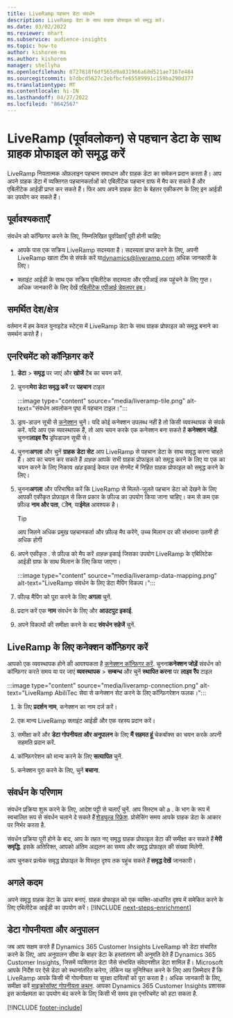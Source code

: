 ```yaml
---
title: LiveRamp पहचान डेटा संवर्धन
description: LiveRamp डेटा के साथ ग्राहक प्रोफाइल को समृद्ध करें।
ms.date: 03/02/2022
ms.reviewer: mhart
ms.subservice: audience-insights
ms.topic: how-to
author: kishorem-ms
ms.author: kishorem
manager: shellyha
ms.openlocfilehash: 0727818f6df565d9a031966a68d521ae7167e484
ms.sourcegitcommit: b7dbcd5627c2ebfbcfe65589991c159ba290d377
ms.translationtype: MT
ms.contentlocale: hi-IN
ms.lasthandoff: 04/27/2022
ms.locfileid: "8642567"
---
```

# <a name="enrich-customer-profiles-with-identity-data-from-liveramp-preview"></a>LiveRamp (पूर्वावलोकन) से पहचान डेटा के साथ ग्राहक प्रोफाइल को समृद्ध करें 

LiveRamp नियतात्मक ऑफ़लाइन पहचान समाधान और ग्राहक डेटा का समेकन प्रदान करता है। आप अपने ग्राहक डेटा में व्यक्तिगत पहचानकर्ताओं को एबिलीटेक पहचान ग्राफ में मैप कर सकते हैं और एबिलीटेक आईडी प्राप्त कर सकते हैं। फिर आप अपने ग्राहक डेटा के बेहतर एकीकरण के लिए इन आईडी का उपयोग कर सकते हैं। 

## <a name="prerequisites"></a>पूर्वावश्यकताएँ 

संवर्धन को कॉन्फ़िगर करने के लिए, निम्नलिखित पूर्वापेक्षाएँ पूरी होनी चाहिए: 

- आपके पास एक सक्रिय LiveRamp सदस्यता है। सदस्यता प्राप्त करने के लिए, अपनी LiveRamp खाता टीम से संपर्क करें या[dynamics@liveramp.com](mailto:dynamics@liveramp.com) अधिक जानकारी के लिए।   

- क्लाइंट आईडी के साथ एक सक्रिय एबिलीटेक सदस्यता और एपीआई तक पहुंचने के लिए गुप्त। अधिक जानकारी के लिए देखें [एबिलीटेक एपीआई डेवलपर हब।](https://developers.liveramp.com/abilitec-api/) 

## <a name="supported-countriesregions"></a>समर्थित देश/क्षेत्र 

वर्तमान में हम केवल युनाइटेड स्टेट्स में LiveRamp डेटा के साथ ग्राहक प्रोफाइल को समृद्ध बनाने का समर्थन करते हैं। 

## <a name="configure-the-enrichment"></a>एनरिचमेंट को कॉन्फ़िगर करें 

1. **डेटा** > **समृद्ध** पर जाएं और **खोजें** टैब का चयन करें. 

1. चुनना**मेरा डेटा समृद्ध करें** पर **पहचान** टाइल 

   :::image type="content" source="media/liveramp-tile.png" alt-text="संवर्धन अवलोकन पृष्ठ में पहचान टाइल।":::

1. ड्राप-डाउन सूची से [कनेक्शन](connections.md) चुनें। यदि कोई कनेक्शन उपलब्ध नहीं है तो किसी व्यवस्थापक से संपर्क करें. यदि आप एक व्यवस्थापक हैं, तो आप चयन करके एक कनेक्शन बना सकते हैं **कनेक्शन जोड़ें**. चुनना**लाइव रैंप** ड्रॉपडाउन सूची से। 

1. चुनना**अगला** और चुनें **ग्राहक डेटा सेट** आप LiveRamp से पहचान डेटा के साथ समृद्ध करना चाहते हैं। आप का चयन कर सकते हैं *ग्राहक* आपके सभी ग्राहक प्रोफाइल को समृद्ध करने के लिए या एक का चयन करने के लिए निकाय *खंड* इकाई केवल उस सेगमेंट में निहित ग्राहक प्रोफाइल को समृद्ध करने के लिए। 

1. चुनना**अगला** और परिभाषित करें कि LiveRamp से मिलते-जुलते पहचान डेटा को देखने के लिए आपकी एकीकृत प्रोफ़ाइल से किस प्रकार के फ़ील्ड का उपयोग किया जाना चाहिए। कम से कम एक फ़ील्ड **नाम और पता**, **ोन**, या**ईमेल** आवश्यक है। 

   > [!TIP]
   > आप जितने अधिक प्रमुख पहचानकर्ता और फ़ील्ड मैप करेंगे, उच्च मिलान दर की संभावना उतनी ही अधिक होगी 

1. अपने एकीकृत . से फ़ील्ड को मैप करें *ग्राहक* इकाई जिसका उपयोग LiveRamp के एबिलिटेक आईडी ग्राफ के साथ मिलान के लिए किया जाएगा। 

   :::image type="content" source="media/liveramp-data-mapping.png" alt-text="LiveRamp संवर्धन के लिए डेटा मैपिंग विकल्प।":::

1. फील्ड मैपिंग को पूरा करने के लिए **अगला** चुनें. 

1. प्रदान करें एक **नाम** संवर्धन के लिए और **आउटपुट इकाई**. 

1. अपने विकल्पों की समीक्षा करने के बाद **संवर्धन सहेजें** चुनें. 

## <a name="configure-the-connection-for-liveramp"></a>LiveRamp के लिए कनेक्शन कॉन्फ़िगर करें 

आपको एक व्यवस्थापक होने की आवश्यकता है [कनेक्शन कॉन्फ़िगर करें](connections.md). चुनना**कनेक्शन जोड़ें** संवर्धन को कॉन्फ़िगर करते समय या पर जाएं **व्यवस्थापक** > **सम्बन्ध** और चुनें **स्थापित करना** पर **लाइव रैंप** टाइल 

:::image type="content" source="media/liveramp-connection.png" alt-text="LiveRamp AbiliTec सेवा से कनेक्शन सेट करने के लिए कॉन्फ़िगरेशन फलक।":::

1. के लिए **प्रदर्शन नाम**, कनेक्शन का नाम दर्ज करें। 

1. एक मान्य LiveRamp क्लाइंट आईडी और एक रहस्य प्रदान करें। 

1. समीक्षा करें और **डेटा गोपनीयता और अनुपालन** के लिए **मैं सहमत हूं** चेकबॉक्स का चयन करके अपनी सहमति प्रदान करें. 

1. कॉन्फ़िगरेशन को मान्य करने के लिए **सत्यापित** चुनें. 

1. कनेक्शन पूरा करने के लिए, चुनें **बचाना**. 

## <a name="enrichment-results"></a>संवर्धन के परिणाम 

संवर्धन प्रक्रिया शुरू करने के लिए, आदेश पट्टी से चलाएँ चुनें. आप सिस्टम को a . के भाग के रूप में स्वचालित रूप से संवर्धन चलाने दे सकते हैं [शेड्यूल्ड रिफ्रेश](system.md#schedule-tab). प्रोसेसिंग समय आपके ग्राहक डेटा के आकार पर निर्भर करता है. 

संवर्धन प्रक्रिया पूरी होने के बाद, आप के तहत नए समृद्ध ग्राहक प्रोफाइल डेटा की समीक्षा कर सकते हैं **मेरी समृद्धि**. इसके अतिरिक्त, आपको अंतिम अद्यतन का समय और समृद्ध प्रोफ़ाइल की संख्या मिलेगी. 

आप चुनकर प्रत्येक समृद्ध प्रोफ़ाइल के विस्तृत दृश्य तक पहुंच सकते हैं **समृद्ध देखें** जानकारी। 

## <a name="next-steps"></a>अगले कदम

अपने समृद्ध ग्राहक डेटा के ऊपर बनाएं. ग्राहक प्रोफाइल को एक व्यक्ति-आधारित दृश्य में समेकित करने के लिए एबिलीटेक आईडी का उपयोग करें। 
[!INCLUDE [next-steps-enrichment](includes/next-steps-enrichment.md)]

## <a name="data-privacy-and-compliance"></a>डेटा गोपनीयता और अनुपालन 

जब आप सक्षम करते हैं Dynamics 365 Customer Insights LiveRamp को डेटा संचारित करने के लिए, आप अनुपालन सीमा के बाहर डेटा के हस्तांतरण की अनुमति देते हैं Dynamics 365 Customer Insights, जिसमें व्यक्तिगत डेटा जैसे संभावित संवेदनशील डेटा शामिल हैं। Microsoft आपके निर्देश पर ऐसे डेटा को स्थानांतरित करेगा, लेकिन यह सुनिश्चित करने के लिए आप ज़िम्मेदार हैं कि LiveRamp आपके किसी भी गोपनीयता या सुरक्षा दायित्वों को पूरा करता है। अधिक जानकारी के लिए, समीक्षा करें [माइक्रोसॉफ्ट गोपनीयता कथन](https://go.microsoft.com/fwlink/?linkid=396732). आपका Dynamics 365 Customer Insights प्रशासक इस कार्यक्षमता का उपयोग बंद करने के लिए किसी भी समय इस एनरिचमेंट को हटा सकता है. 


[!INCLUDE [footer-include](includes/footer-banner.md)]
